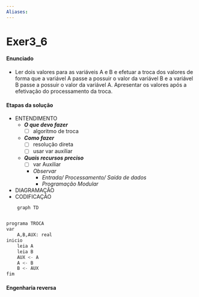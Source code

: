 ```yaml
---
Aliases: 
---
```


# Exer3_6


#### Enunciado

- Ler dois valores para as variáveis A e B e efetuar a troca dos valores de forma que a variável A passe a possuir o valor da variável B e a variável B passe a possuir o valor da variável A. Apresentar os valores após a efetivação do processamento da troca. 

#### Etapas da solução

- ENTENDIMENTO
	- ***O que devo fazer***
		- [ ] algoritmo de troca
	- ***Como fazer***
		- [ ] resolução direta
		- [ ] usar var auxiliar
	- ***Quais recursos preciso***
		- [ ] var Auxiliar
		- _Observar_
			- _Entrada/ Processamento/ Saída de dados_
			- _Programação Modular_
- DIAGRAMAÇÃO
- CODIFICAÇÃO

```mermaid
	graph TD
	
```

```python
programa TROCA
var
	A,B,AUX: real
inicio
	leia A
    leia B
    AUX <- A
    A <- B
    B <- AUX
fim
```


#### Engenharia reversa